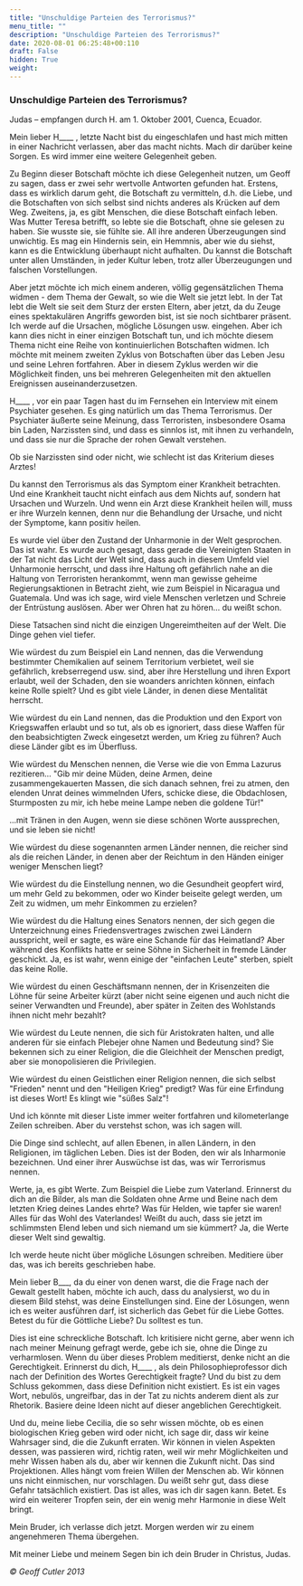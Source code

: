 ```yaml
---
title: "Unschuldige Parteien des Terrorismus?"
menu_title: ""
description: "Unschuldige Parteien des Terrorismus?"
date: 2020-08-01 06:25:48+00:110
draft: False
hidden: True
weight:
---
```

### Unschuldige Parteien des Terrorismus?

Judas – empfangen durch H. am 1. Oktober 2001, Cuenca, Ecuador.

Mein lieber H____ , letzte Nacht bist du eingeschlafen und hast mich mitten in einer Nachricht verlassen, aber das macht nichts. Mach dir darüber keine Sorgen. Es wird immer eine weitere Gelegenheit geben.

Zu Beginn dieser Botschaft möchte ich diese Gelegenheit nutzen, um Geoff zu sagen, dass er zwei sehr wertvolle Antworten gefunden hat. Erstens, dass es wirklich darum geht, die Botschaft zu vermitteln, d.h. die Liebe, und die Botschaften von sich selbst sind nichts anderes als Krücken auf dem Weg. Zweitens, ja, es gibt Menschen, die diese Botschaft einfach leben. Was Mutter Teresa betrifft, so lebte sie die Botschaft, ohne sie gelesen zu haben. Sie wusste sie, sie fühlte sie. All ihre anderen Überzeugungen sind unwichtig. Es mag ein Hindernis sein, ein Hemmnis, aber wie du siehst, kann es die Entwicklung überhaupt nicht aufhalten. Du kannst die Botschaft unter allen Umständen, in jeder Kultur leben, trotz aller Überzeugungen und falschen Vorstellungen.

Aber jetzt möchte ich mich einem anderen, völlig gegensätzlichen Thema widmen - dem Thema der Gewalt, so wie die Welt sie jetzt lebt. In der Tat lebt die Welt sie seit dem Sturz der ersten Eltern, aber jetzt, da du Zeuge eines spektakulären Angriffs geworden bist, ist sie noch sichtbarer präsent. Ich werde auf die Ursachen, mögliche Lösungen usw. eingehen. Aber ich kann dies nicht in einer einzigen Botschaft tun, und ich möchte diesem Thema nicht eine Reihe von kontinuierlichen Botschaften widmen. Ich möchte mit meinem zweiten Zyklus von Botschaften über das Leben Jesu und seine Lehren fortfahren. Aber in diesem Zyklus werden wir die Möglichkeit finden, uns bei mehreren Gelegenheiten mit den aktuellen Ereignissen auseinanderzusetzen.

H____ , vor ein paar Tagen hast du im Fernsehen ein Interview mit einem Psychiater gesehen. Es ging natürlich um das Thema Terrorismus. Der Psychiater äußerte seine Meinung, dass Terroristen, insbesondere Osama bin Laden, Narzissten sind, und dass es sinnlos ist, mit ihnen zu verhandeln, und dass sie nur die Sprache der rohen Gewalt verstehen.

Ob sie Narzissten sind oder nicht, wie schlecht ist das Kriterium dieses Arztes!

Du kannst den Terrorismus als das Symptom einer Krankheit betrachten. Und eine Krankheit taucht nicht einfach aus dem Nichts auf, sondern hat Ursachen und Wurzeln. Und wenn ein Arzt diese Krankheit heilen will, muss er ihre Wurzeln kennen, denn nur die Behandlung der Ursache, und nicht der Symptome, kann positiv heilen.

Es wurde viel über den Zustand der Unharmonie in der Welt gesprochen. Das ist wahr. Es wurde auch gesagt, dass gerade die Vereinigten Staaten in der Tat nicht das Licht der Welt sind, dass auch in diesem Umfeld viel Unharmonie herrscht, und dass ihre Haltung oft gefährlich nahe an die Haltung von Terroristen herankommt, wenn man gewisse geheime Regierungsaktionen in Betracht zieht, wie zum Beispiel in Nicaragua und Guatemala. Und was ich sage, wird viele Menschen verletzen und Schreie der Entrüstung auslösen. Aber wer Ohren hat zu hören... du weißt schon.

Diese Tatsachen sind nicht die einzigen Ungereimtheiten auf der Welt. Die Dinge gehen viel tiefer.

Wie würdest du zum Beispiel ein Land nennen, das die Verwendung bestimmter Chemikalien auf seinem Territorium verbietet, weil sie gefährlich, krebserregend usw. sind, aber ihre Herstellung und ihren Export erlaubt, weil der Schaden, den sie woanders anrichten können, einfach keine Rolle spielt? Und es gibt viele Länder, in denen diese Mentalität herrscht.

Wie würdest du ein Land nennen, das die Produktion und den Export von Kriegswaffen erlaubt und so tut, als ob es ignoriert, dass diese Waffen für den beabsichtigten Zweck eingesetzt werden, um Krieg zu führen? Auch diese Länder gibt es im Überfluss.

Wie würdest du Menschen nennen, die Verse wie die von Emma Lazurus rezitieren... "Gib mir deine Müden, deine Armen, deine zusammengekauerten Massen, die sich danach sehnen, frei zu atmen, den elenden Unrat deines wimmelnden Ufers, schicke diese, die Obdachlosen, Sturmposten zu mir, ich hebe meine Lampe neben die goldene Tür!"

...mit Tränen in den Augen, wenn sie diese schönen Worte aussprechen, und sie leben sie nicht!

Wie würdest du diese sogenannten armen Länder nennen, die reicher sind als die reichen Länder, in denen aber der Reichtum in den Händen einiger weniger Menschen liegt?

Wie würdest du die Einstellung nennen, wo die Gesundheit geopfert wird, um mehr Geld zu bekommen, oder wo Kinder beiseite gelegt werden, um Zeit zu widmen, um mehr Einkommen zu erzielen?

Wie würdest du die Haltung eines Senators nennen, der sich gegen die Unterzeichnung eines Friedensvertrages zwischen zwei Ländern ausspricht, weil er sagte, es wäre eine Schande für das Heimatland? Aber während des Konflikts hatte er seine Söhne in Sicherheit in fremde Länder geschickt. Ja, es ist wahr, wenn einige der "einfachen Leute" sterben, spielt das keine Rolle.

Wie würdest du einen Geschäftsmann nennen, der in Krisenzeiten die Löhne für seine Arbeiter kürzt (aber nicht seine eigenen und auch nicht die seiner Verwandten und Freunde), aber später in Zeiten des Wohlstands ihnen nicht mehr bezahlt?

Wie würdest du Leute nennen, die sich für Aristokraten halten, und alle anderen für sie einfach Plebejer ohne Namen und Bedeutung sind? Sie bekennen sich zu einer Religion, die die Gleichheit der Menschen predigt, aber sie monopolisieren die Privilegien.

Wie würdest du einen Geistlichen einer Religion nennen, die sich selbst "Frieden" nennt und den "Heiligen Krieg" predigt? Was für eine Erfindung ist dieses Wort! Es klingt wie "süßes Salz"!

Und ich könnte mit dieser Liste immer weiter fortfahren und kilometerlange Zeilen schreiben. Aber du verstehst schon, was ich sagen will.

Die Dinge sind schlecht, auf allen Ebenen, in allen Ländern, in den Religionen, im täglichen Leben. Dies ist der Boden, den wir als Inharmonie bezeichnen. Und einer ihrer Auswüchse ist das, was wir Terrorismus nennen.

Werte, ja, es gibt Werte. Zum Beispiel die Liebe zum Vaterland. Erinnerst du dich an die Bilder, als man die Soldaten ohne Arme und Beine nach dem letzten Krieg deines Landes ehrte? Was für Helden, wie tapfer sie waren! Alles für das Wohl des Vaterlandes! Weißt du auch, dass sie jetzt im schlimmsten Elend leben und sich niemand um sie kümmert? Ja, die Werte dieser Welt sind gewaltig.

Ich werde heute nicht über mögliche Lösungen schreiben. Meditiere über das, was ich bereits geschrieben habe.

Mein lieber B___, da du einer von denen warst, die die Frage nach der Gewalt gestellt haben, möchte ich auch, dass du analysierst, wo du in diesem Bild stehst, was deine Einstellungen sind. Eine der Lösungen, wenn ich es weiter ausführen darf, ist sicherlich das Gebet für die Liebe Gottes. Betest du für die Göttliche Liebe? Du solltest es tun.

Dies ist eine schreckliche Botschaft. Ich kritisiere nicht gerne, aber wenn ich nach meiner Meinung gefragt werde, gebe ich sie, ohne die Dinge zu verharmlosen. Wenn du über dieses Problem meditierst, denke nicht an die Gerechtigkeit. Erinnerst du dich, H____ , als dein Philosophieprofessor dich nach der Definition des Wortes Gerechtigkeit fragte? Und du bist zu dem Schluss gekommen, dass diese Definition nicht existiert. Es ist ein vages Wort, nebulös, ungreifbar, das in der Tat zu nichts anderem dient als zur Rhetorik. Basiere deine Ideen nicht auf dieser angeblichen Gerechtigkeit.

Und du, meine liebe Cecilia, die so sehr wissen möchte, ob es einen biologischen Krieg geben wird oder nicht, ich sage dir, dass wir keine Wahrsager sind, die die Zukunft erraten. Wir können in vielen Aspekten dessen, was passieren wird, richtig raten, weil wir mehr Möglichkeiten und mehr Wissen haben als du, aber wir kennen die Zukunft nicht. Das sind Projektionen. Alles hängt vom freien Willen der Menschen ab. Wir können uns nicht einmischen, nur vorschlagen. Du weißt sehr gut, dass diese Gefahr tatsächlich existiert. Das ist alles, was ich dir sagen kann. Betet. Es wird ein weiterer Tropfen sein, der ein wenig mehr Harmonie in diese Welt bringt.

Mein Bruder, ich verlasse dich jetzt. Morgen werden wir zu einem angenehmeren Thema übergehen.

Mit meiner Liebe und meinem Segen bin ich dein Bruder in Christus, Judas.

*© Geoff Cutler 2013*
